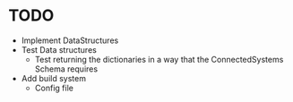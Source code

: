 # TODO

* Implement DataStructures
* Test Data structures
  * Test returning the dictionaries in a way that the ConnectedSystems Schema requires
* Add build system
  * Config file